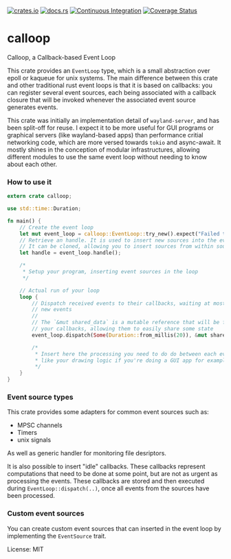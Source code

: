 [![crates.io](http://meritbadge.herokuapp.com/calloop)](https://crates.io/crates/calloop)
[![docs.rs](https://docs.rs/calloop/badge.svg)](https://docs.rs/calloop)
[![Continuous Integration](https://github.com/Smithay/calloop/workflows/Continuous%20Integration/badge.svg)](https://github.com/Smithay/calloop/actions?query=workflow%3A%22Continuous+Integration%22)
[![Coverage Status](https://codecov.io/gh/Smithay/calloop/branch/master/graph/badge.svg)](https://codecov.io/gh/Smithay/calloop)

# calloop

Calloop, a Callback-based Event Loop

This crate provides an `EventLoop` type, which is a small abstraction
over epoll or kaqueue for unix systems. The main difference between this crate
and other traditional rust event loops is that it is based on callbacks:
you can register several event sources, each being associated with a callback
closure that will be invoked whenever the associated event source generates
events.

This crate was initially an implementation detail of `wayland-server`, and has been
split-off for reuse. I expect it to be more useful for GUI programs or graphical
servers (like wayland-based apps) than performance critial networking code, which are
more versed towards `tokio` and async-await. It mostly shines in the conception of
modular infrastructures, allowing different modules to use the same event loop without
needing to know about each other.

### How to use it

```rust
extern crate calloop;

use std::time::Duration;

fn main() {
    // Create the event loop
    let mut event_loop = calloop::EventLoop::try_new().expect("Failed to initialize the event loop!");
    // Retrieve an handle. It is used to insert new sources into the event loop
    // It can be cloned, allowing you to insert sources from within sources
    let handle = event_loop.handle();

    /*
     * Setup your program, inserting event sources in the loop
     */

    // Actual run of your loop
    loop {
        // Dispatch received events to their callbacks, waiting at most 20 ms for
        // new events
        //
        // The `&mut shared_data` is a mutable reference that will be forwarded to all
        // your callbacks, allowing them to easily share some state
        event_loop.dispatch(Some(Duration::from_millis(20)), &mut shared_data);

        /*
         * Insert here the processing you need to do do between each event loop run
         * like your drawing logic if you're doing a GUI app for example.
         */
    }
}
```

### Event source types

This crate provides some adapters for common event sources such as:

- MPSC channels
- Timers
- unix signals

As well as generic handler for monitoring file desriptors.

It is also possible to insert "idle" callbacks. These callbacks represent computations that
need to be done at some point, but are not as urgent as processing the events. These callbacks
are stored and then executed during `EventLoop::dispatch(..)`, once all events from the sources
have been processed.

### Custom event sources

You can create custom event sources that can inserted in the event loop by
implementing the `EventSource` trait.

License: MIT
